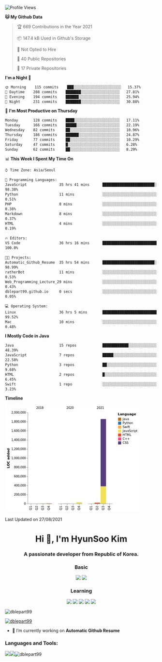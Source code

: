 

<!--START_SECTION:waka-->
![Profile Views](http://img.shields.io/badge/Profile%20Views-36-blue)

**🐱 My Github Data** 

> 🏆 669 Contributions in the Year 2021
 > 
> 📦 147.4 kB Used in Github's Storage 
 > 
> 🚫 Not Opted to Hire
 > 
> 📜 40 Public Repositories 
 > 
> 🔑 17 Private Repositories  
 > 
**I'm a Night 🦉** 

```text
🌞 Morning    115 commits    ███░░░░░░░░░░░░░░░░░░░░░░   15.37% 
🌆 Daytime    208 commits    ███████░░░░░░░░░░░░░░░░░░   27.81% 
🌃 Evening    194 commits    ██████░░░░░░░░░░░░░░░░░░░   25.94% 
🌙 Night      231 commits    ███████░░░░░░░░░░░░░░░░░░   30.88%

```
📅 **I'm Most Productive on Thursday** 

```text
Monday       128 commits    ████░░░░░░░░░░░░░░░░░░░░░   17.11% 
Tuesday      166 commits    █████░░░░░░░░░░░░░░░░░░░░   22.19% 
Wednesday    82 commits     ██░░░░░░░░░░░░░░░░░░░░░░░   10.96% 
Thursday     186 commits    ██████░░░░░░░░░░░░░░░░░░░   24.87% 
Friday       77 commits     ██░░░░░░░░░░░░░░░░░░░░░░░   10.29% 
Saturday     47 commits     █░░░░░░░░░░░░░░░░░░░░░░░░   6.28% 
Sunday       62 commits     ██░░░░░░░░░░░░░░░░░░░░░░░   8.29%

```


📊 **This Week I Spent My Time On** 

```text
⌚︎ Time Zone: Asia/Seoul

💬 Programming Languages: 
JavaScript               35 hrs 41 mins      ████████████████████████░   98.38% 
Python                   11 mins             ░░░░░░░░░░░░░░░░░░░░░░░░░   0.51% 
PHP                      8 mins              ░░░░░░░░░░░░░░░░░░░░░░░░░   0.38% 
Markdown                 8 mins              ░░░░░░░░░░░░░░░░░░░░░░░░░   0.37% 
HTML                     4 mins              ░░░░░░░░░░░░░░░░░░░░░░░░░   0.19%

🔥 Editors: 
VS Code                  36 hrs 16 mins      █████████████████████████   100.0%

🐱‍💻 Projects: 
Automatic_Github_Resume  35 hrs 54 mins      ████████████████████████░   98.99% 
ratherBot                11 mins             ░░░░░░░░░░░░░░░░░░░░░░░░░   0.53% 
Web_Programming_Lecture_29 mins              ░░░░░░░░░░░░░░░░░░░░░░░░░   0.43% 
dblepart99.github.io     0 secs              ░░░░░░░░░░░░░░░░░░░░░░░░░   0.05%

💻 Operating System: 
Linux                    36 hrs 5 mins       █████████████████████████   99.52% 
Mac                      10 mins             ░░░░░░░░░░░░░░░░░░░░░░░░░   0.48%

```

**I Mostly Code in Java** 

```text
Java                     15 repos            ████████████░░░░░░░░░░░░░   48.39% 
JavaScript               7 repos             █████░░░░░░░░░░░░░░░░░░░░   22.58% 
Python                   3 repos             ██░░░░░░░░░░░░░░░░░░░░░░░   9.68% 
HTML                     2 repos             █░░░░░░░░░░░░░░░░░░░░░░░░   6.45% 
Swift                    1 repo              ░░░░░░░░░░░░░░░░░░░░░░░░░   3.23%

```


**Timeline**

![Chart not found](https://raw.githubusercontent.com/dblepart99/dblepart99/main/charts/bar_graph.png) 


 Last Updated on 27/08/2021
<!--END_SECTION:waka-->


<h1 align="center">Hi 👋, I'm HyunSoo Kim</h1>
<h3 align="center">A passionate developer from Republic of Korea.</h3><div align=center>
  
  <h3> Basic </h3><img src="https://img.shields.io/badge/JAVA-007396?style=flat-square&logo=java&logoColor=white"> <img src="https://img.shields.io/badge/Python-3766AB?style=flat-square&logo=Python&logoColor=blue"/> 
  <h3> Learning </h3>
  
  <img src="https://img.shields.io/badge/c++-00599C?style=flat-square&logo=c%2B%2B&logoColor=white"/> <img src="https://img.shields.io/badge/react-61DAFB?style=flat-square&logo=react&logoColor=black"/> <img src="https://img.shields.io/badge/css-1572B6?style=flat-square&logo=css3&logoColor=blue"/> <img src="https://img.shields.io/badge/javascript-F7DF1E?style=flat-square&logo=javascript&logoColor=blue"> <img src="https://img.shields.io/badge/html-E34F26?style=flat-square&logo=html5&logoColor=white"/> 

</div>

<p align="left"> <img src="https://komarev.com/ghpvc/?username=dblepart99&label=Profile%20views&color=0e75b6&style=flat" alt="dblepart99" /> </p>

<p align="left"> <a href="https://github.com/ryo-ma/github-profile-trophy"><img src="https://github-profile-trophy.vercel.app/?username=dblepart99" alt="dblepart99" /></a> </p>

- 🔭 I’m currently working on **Automatic Github Resume**


<h3 align="left">Languages and Tools:</h3>


<p><img align="left" src=https://github-readme-stats.vercel.app/api?username=dblepart99&count_private=true&show_icons=true&theme=graywhite/></p>
<p><img align="left" src=https://github-readme-stats.vercel.app/api/top-langs/?username=dblepart99&langs_count=3&hide=xslt,html,CSS,scss&theme=graywhite/></p>
<p><img align="center" src="https://github-readme-streak-stats.herokuapp.com/?user=dblepart99&" alt="dblepart99" /></p>
